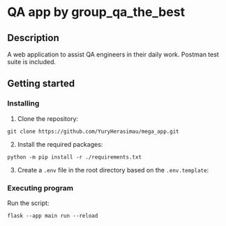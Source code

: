 # QA app by group_qa_the_best

## Description
A web application to assist QA engineers in their daily work.
Postman test suite is included.

## Getting started

### Installing 
1. Clone the repository:
```
git clone https://github.com/YuryHerasimau/mega_app.git
```
2. Install the required packages:
```
python -m pip install -r ./requirements.txt
```
3. Сreate a `.env` file in the root directory based on the `.env.template`:


### Executing program
Run the script:
```
flask --app main run --reload
```